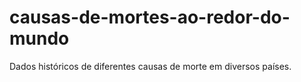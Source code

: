 # causas-de-mortes-ao-redor-do-mundo
Dados históricos de diferentes causas de morte em diversos países.
